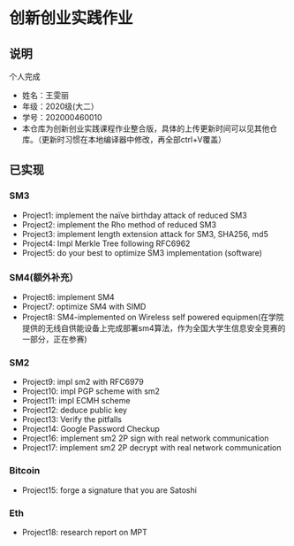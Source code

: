 # 创新创业实践作业
## 说明
个人完成<br>
* 姓名：王雯丽
* 年级：2020级(大二）
* 学号：202000460010
* 本仓库为创新创业实践课程作业整合版，具体的上传更新时间可以见其他仓库。（更新时习惯在本地编译器中修改，再全部ctrl+V覆盖）
## 已实现
### SM3
* Project1: implement the naïve birthday attack of reduced SM3<br>
* Project2: implement the Rho method of reduced SM3<br>
* Project3: implement length extension attack for SM3, SHA256, md5<br>
* Project4: Impl Merkle Tree following RFC6962<br>
* Project5: do your best to optimize SM3 implementation (software)<br>

### SM4(额外补充）
* Project6: implement SM4<br>
* Project7: optimize SM4 with SIMD<br>
* Project8: SM4-implemented on Wireless self powered equipmen(在学院提供的无线自供能设备上完成部署sm4算法，作为全国大学生信息安全竞赛的一部分，正在参赛)<br>
### SM2
* Project9: impl sm2 with RFC6979<br>
* Project10: impl PGP scheme with sm2<br>
* Project11: impl ECMH scheme
* Project12: deduce public key
* Project13: Verify the pitfalls
* Project14: Google Password Checkup
* Project16: implement sm2 2P sign with real network communication
* Project17: implement sm2 2P decrypt with real network communication
### Bitcoin
* Project15: forge a signature that you are Satoshi
### Eth
* Project18: research report on MPT
